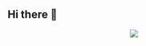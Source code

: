## Hi there 👋
<div align="center">
  <img src="https://pokemon-status.vercel.app/?user=MatheusOliveiraR&pokemon=dratinitheme=dratini">
</div>
<!--
**MatheusOliveiraR/MatheusOliveiraR** is a ✨ _special_ ✨ repository because its `README.md` (this file) appears on your GitHub profile.

Here are some ideas to get you started:

- 🔭 I’m currently working on ...
- 🌱 I’m currently learning ...
- 👯 I’m looking to collaborate on ...
- 🤔 I’m looking for help with ...
- 💬 Ask me about ...
- 📫 How to reach me: ...
- 😄 Pronouns: ...
- ⚡ Fun fact: ...
-->
